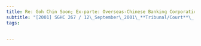 ```yaml
---
title: Re: Goh Chin Soon; Ex-parte: Overseas-Chinese Banking Corporation Ltd 
subtitle: "[2001] SGHC 267 / 12\_September\_2001\_**Tribunal/Court**\_:High\_Court\_**Coram**\_:Lai\_Kew\_Chai\_J\_**Counsel\_Name(s)**\_:—\_**Parties**\_:—"
tags:


---
```


